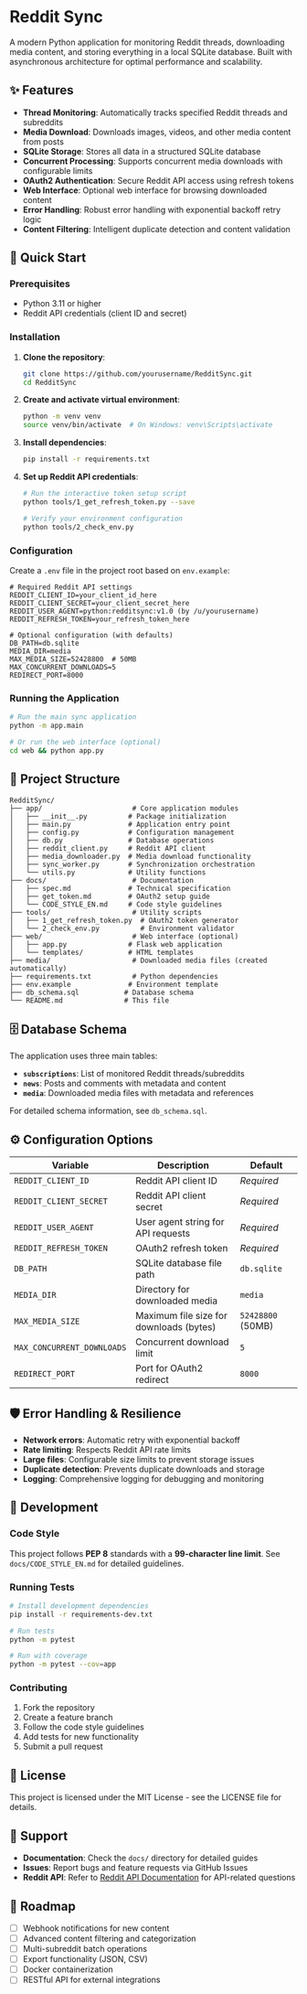 # Reddit Sync

A modern Python application for monitoring Reddit threads, downloading media content, and storing everything in a local SQLite database. Built with asynchronous architecture for optimal performance and scalability.

## ✨ Features

- **Thread Monitoring**: Automatically tracks specified Reddit threads and subreddits
- **Media Download**: Downloads images, videos, and other media content from posts
- **SQLite Storage**: Stores all data in a structured SQLite database
- **Concurrent Processing**: Supports concurrent media downloads with configurable limits
- **OAuth2 Authentication**: Secure Reddit API access using refresh tokens
- **Web Interface**: Optional web interface for browsing downloaded content
- **Error Handling**: Robust error handling with exponential backoff retry logic
- **Content Filtering**: Intelligent duplicate detection and content validation

## 🚀 Quick Start

### Prerequisites

- Python 3.11 or higher
- Reddit API credentials (client ID and secret)

### Installation

1. **Clone the repository**:
   ```bash
   git clone https://github.com/yourusername/RedditSync.git
   cd RedditSync
   ```

2. **Create and activate virtual environment**:
   ```bash
   python -m venv venv
   source venv/bin/activate  # On Windows: venv\Scripts\activate
   ```

3. **Install dependencies**:
   ```bash
   pip install -r requirements.txt
   ```

4. **Set up Reddit API credentials**:
   ```bash
   # Run the interactive token setup script
   python tools/1_get_refresh_token.py --save
   
   # Verify your environment configuration
   python tools/2_check_env.py
   ```

### Configuration

Create a `.env` file in the project root based on `env.example`:

```env
# Required Reddit API settings
REDDIT_CLIENT_ID=your_client_id_here
REDDIT_CLIENT_SECRET=your_client_secret_here
REDDIT_USER_AGENT=python:redditsync:v1.0 (by /u/yourusername)
REDDIT_REFRESH_TOKEN=your_refresh_token_here

# Optional configuration (with defaults)
DB_PATH=db.sqlite
MEDIA_DIR=media
MAX_MEDIA_SIZE=52428800  # 50MB
MAX_CONCURRENT_DOWNLOADS=5
REDIRECT_PORT=8000
```

### Running the Application

```bash
# Run the main sync application
python -m app.main

# Or run the web interface (optional)
cd web && python app.py
```

## 📁 Project Structure

```
RedditSync/
├── app/                      # Core application modules
│   ├── __init__.py          # Package initialization
│   ├── main.py              # Application entry point
│   ├── config.py            # Configuration management
│   ├── db.py                # Database operations
│   ├── reddit_client.py     # Reddit API client
│   ├── media_downloader.py  # Media download functionality
│   ├── sync_worker.py       # Synchronization orchestration
│   └── utils.py             # Utility functions
├── docs/                     # Documentation
│   ├── spec.md              # Technical specification
│   ├── get_token.md         # OAuth2 setup guide
│   └── CODE_STYLE_EN.md     # Code style guidelines
├── tools/                    # Utility scripts
│   ├── 1_get_refresh_token.py  # OAuth2 token generator
│   └── 2_check_env.py          # Environment validator
├── web/                      # Web interface (optional)
│   ├── app.py               # Flask web application
│   └── templates/           # HTML templates
├── media/                    # Downloaded media files (created automatically)
├── requirements.txt          # Python dependencies
├── env.example              # Environment template
├── db_schema.sql           # Database schema
└── README.md               # This file
```

## 🗄️ Database Schema

The application uses three main tables:

- **`subscriptions`**: List of monitored Reddit threads/subreddits
- **`news`**: Posts and comments with metadata and content
- **`media`**: Downloaded media files with metadata and references

For detailed schema information, see `db_schema.sql`.

## ⚙️ Configuration Options

| Variable | Description | Default |
|----------|-------------|---------|
| `REDDIT_CLIENT_ID` | Reddit API client ID | *Required* |
| `REDDIT_CLIENT_SECRET` | Reddit API client secret | *Required* |
| `REDDIT_USER_AGENT` | User agent string for API requests | *Required* |
| `REDDIT_REFRESH_TOKEN` | OAuth2 refresh token | *Required* |
| `DB_PATH` | SQLite database file path | `db.sqlite` |
| `MEDIA_DIR` | Directory for downloaded media | `media` |
| `MAX_MEDIA_SIZE` | Maximum file size for downloads (bytes) | `52428800` (50MB) |
| `MAX_CONCURRENT_DOWNLOADS` | Concurrent download limit | `5` |
| `REDIRECT_PORT` | Port for OAuth2 redirect | `8000` |

## 🛡️ Error Handling & Resilience

- **Network errors**: Automatic retry with exponential backoff
- **Rate limiting**: Respects Reddit API rate limits
- **Large files**: Configurable size limits to prevent storage issues
- **Duplicate detection**: Prevents duplicate downloads and storage
- **Logging**: Comprehensive logging for debugging and monitoring

## 🔧 Development

### Code Style

This project follows **PEP 8** standards with a **99-character line limit**. See `docs/CODE_STYLE_EN.md` for detailed guidelines.

### Running Tests

```bash
# Install development dependencies
pip install -r requirements-dev.txt

# Run tests
python -m pytest

# Run with coverage
python -m pytest --cov=app
```

### Contributing

1. Fork the repository
2. Create a feature branch
3. Follow the code style guidelines
4. Add tests for new functionality
5. Submit a pull request

## 📄 License

This project is licensed under the MIT License - see the LICENSE file for details.

## 🤝 Support

- **Documentation**: Check the `docs/` directory for detailed guides
- **Issues**: Report bugs and feature requests via GitHub Issues
- **Reddit API**: Refer to [Reddit API Documentation](https://www.reddit.com/dev/api/) for API-related questions

## 🎯 Roadmap

- [ ] Webhook notifications for new content
- [ ] Advanced content filtering and categorization
- [ ] Multi-subreddit batch operations
- [ ] Export functionality (JSON, CSV)
- [ ] Docker containerization
- [ ] RESTful API for external integrations